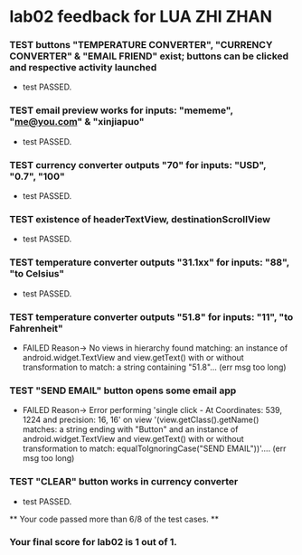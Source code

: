 # lab02 feedback for LUA ZHI ZHAN
### TEST buttons "TEMPERATURE CONVERTER", "CURRENCY CONVERTER" & "EMAIL FRIEND" exist; buttons can be clicked and respective activity launched
- test PASSED.  
### TEST email preview works for inputs: "mememe", "me@you.com" & "xinjiapuo"
- test PASSED.  
### TEST currency converter outputs "70" for inputs: "USD", "0.7", "100"
- test PASSED.  
### TEST existence of headerTextView, destinationScrollView
- test PASSED.  
### TEST temperature converter outputs "31.1xx" for inputs: "88", "to Celsius"
- test PASSED.  
### TEST temperature converter outputs "51.8" for inputs: "11", "to Fahrenheit"
- FAILED Reason-> No views in hierarchy found matching: an instance of android.widget.TextView and view.getText() with or without transformation to match: a string containing "51.8"... (err msg too long)  
### TEST "SEND EMAIL" button opens some email app
- FAILED Reason-> Error performing 'single click - At Coordinates: 539, 1224 and precision: 16, 16' on view '(view.getClass().getName() matches: a string ending with "Button" and an instance of android.widget.TextView and view.getText() with or without transformation to match: equalToIgnoringCase("SEND EMAIL"))'.... (err msg too long)  
### TEST "CLEAR" button works in currency converter
- test PASSED.  

** Your code passed more than 6/8 of the test cases. **  

### Your final score for lab02 is 1 out of 1.
